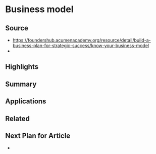 
# Business model

## Source
- https://foundershub.acumenacademy.org/resource/detail/build-a-business-plan-for-strategic-success/know-your-business-model
- 

## Highlights


## Summary


## Applications


## Related 


## Next Plan for Article 
- 

